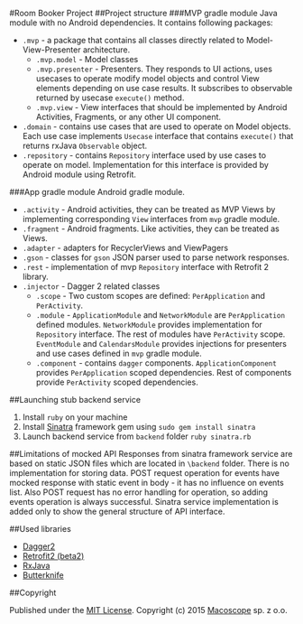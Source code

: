 #Room Booker Project
##Project structure
###MVP gradle module
Java module with no Android dependencies. It contains following packages:

- `.mvp` - a package that contains all classes directly related to Model-View-Presenter architecture. 
	- `.mvp.model` - Model classes
	- `.mvp.presenter` - Presenters. They responds to UI actions,  uses usecases to operate modify model objects and control View elements depending on use case results. It subscribes to observable returned by usecase `execute()` method.
	- `.mvp.view` - View interfaces that should be implemented by Android Activities, Fragments, or any other UI component.
- `.domain` - contains use cases that are used to operate on Model objects. Each use case implements `Usecase` interface that contains `execute()` that returns rxJava `Observable` object. 
- `.repository` - contains `Repository` interface used by use cases to operate on model. Implementation for this interface is provided by Android module using Retrofit.

###App gradle module
Android gradle module.

- `.activity` - Android activities, they can be treated as MVP Views by implementing corresponding `View` interfaces from `mvp` gradle module.
- `.fragment` - Android fragments. Like activities, they can be treated as Views.
- `.adapter` - adapters for RecyclerViews and ViewPagers
- `.gson` - classes for `gson` JSON parser used to parse network responses.
- `.rest` - implementation of mvp `Repository` interface with Retrofit 2 library.
- `.injector` - Dagger 2 related classes
	- `.scope` - Two custom scopes are defined: `PerApplication` and `PerActivity`.
	- `.module` - `ApplicationModule` and `NetworkModule` are `PerApplication` defined modules. `NetworkModule` provides implementation for `Repository` interface. The rest of modules have `PerActivity` scope. `EventModule` and `CalendarsModule` provides injections for presenters and use cases defined in `mvp` gradle module.
	- `.component` - contains `dagger` components. `ApplicationComponent` provides `PerApplication` scoped dependencies. Rest of components provide `PerActivity` scoped dependencies.

##Launching stub backend service
1. Install `ruby` on your machine
2. Install [Sinatra](http://www.sinatrarb.com/) framework gem using `sudo gem install sinatra`
3. Launch backend service from `backend` folder `ruby sinatra.rb`

##Limitations of mocked API
Responses from sinatra framework service are based on static JSON files which are located in `\backend` folder. There is no implementation for storing data. 
POST request operation for events have mocked response with static event in body - it has no influence on events list. Also POST request has no error handling for operation, so adding events operation is always successful. Sinatra service implementation is added only to show the general structure of API interface. 


##Used libraries

- [Dagger2](https://github.com/google/dagger)
- [Retrofit2 (beta2)](https://github.com/square/retrofit)
- [RxJava](https://github.com/ReactiveX/RxJava)
- [Butterknife](https://github.com/JakeWharton/butterknife)

##Copyright

Published under the [MIT License](LICENSE).
Copyright (c) 2015 [Macoscope][] sp. z o.o.

  [Macoscope]: http://macoscope.com